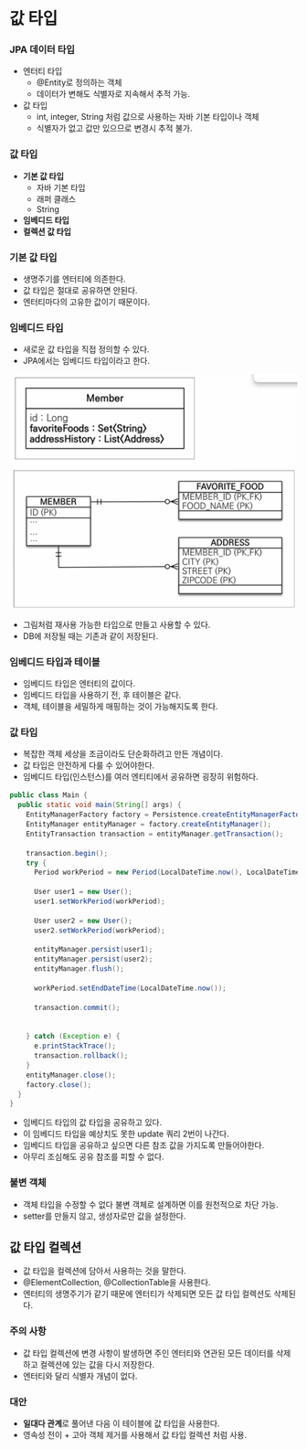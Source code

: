 값 타입
==
### JPA 데이터 타입
- 엔터티 타입
  - @Entity로 정의하는 객체
  - 데이터가 변해도 식별자로 지속해서 추적 가능.
- 값 타입
  - int, integer, String 처럼 값으로 사용하는 자바 기본 타입이나 객체
  - 식별자가 없고 값만 있으므로 변경시 추적 불가.

### 값 타입
- **기본 값 타입**
  - 자바 기본 타입
  - 래퍼 클래스
  - String
- **임베디드 타입**
- **컬렉션 값 타입**

### 기본 값 타입
- 생명주기를 엔터티에 의존한다.
- 값 타입은 절대로 공유하면 안된다.
- 엔터티마다의 고유한 값이기 때문이다.


### 임베디드 타입
- 새로운 값 타입을 직접 정의할 수 있다.
- JPA에서는 임베디드 타입이라고 한다.

![img.png](img.png)
- 그림처럼 재사용 가능한 타입으로 만들고 사용할 수 있다.
- DB에 저장될 때는 기존과 같이 저장된다. 

### 임베디드 타입과 테이블
- 임베디드 타입은 엔터티의 값이다.
- 임베디드 타입을 사용하기 전, 후 테이블은 같다.
- 객체, 테이블을 세밀하게 매핑하는 것이 가능해지도록 한다.

### 값 타입
- 복잡한 객체 세상을 조금이라도 단순화하려고 만든 개념이다.
- 값 타입은 안전하게 다룰 수 있어야한다.
- 임베디드 타입(인스턴스)를 여러 엔티티에서 공유하면 굉장히 위험하다.
```java
public class Main {
  public static void main(String[] args) {
    EntityManagerFactory factory = Persistence.createEntityManagerFactory("org.hibernate.tutorial.jpa");
    EntityManager entityManager = factory.createEntityManager();
    EntityTransaction transaction = entityManager.getTransaction();

    transaction.begin();
    try {
      Period workPeriod = new Period(LocalDateTime.now(), LocalDateTime.now());

      User user1 = new User();
      user1.setWorkPeriod(workPeriod);

      User user2 = new User();
      user2.setWorkPeriod(workPeriod);

      entityManager.persist(user1);
      entityManager.persist(user2);
      entityManager.flush();

      workPeriod.setEndDateTime(LocalDateTime.now());

      transaction.commit();


    } catch (Exception e) {
      e.printStackTrace();
      transaction.rollback();
    }
    entityManager.close();
    factory.close();
  }
}
```
- 임베디드 타입의 값 타입을 공유하고 있다.
- 이 임베디드 타입을 예상치도 못한 update 쿼리 2번이 나간다.
- 임베디드 타입을 공유하고 싶으면 다른 참조 값을 가지도록 만들어야한다.
- 아무리 조심해도 공유 참조를 피할 수 없다.

### 불변 객체
- 객체 타입을 수정할 수 없다 불변 객체로 설계하면 이를 원천적으로 차단 가능.
- setter를 만들지 않고, 생성자로만 값을 설정한다.

## 값 타입 컬렉션
- 값 타입을 컬렉션에 담아서 사용하는 것을 말한다.
- @ElementCollection, @CollectionTable을 사용한다.
- 엔터티의 생명주기가 같기 때문에 엔터티가 삭제되면 모든 값 타입 컬렉션도 삭제된다.

### 주의 사항
- 값 타입 컬렉션에 변경 사항이 발생하면 주인 엔터티와 연관된 모든 데이터를 삭제하고 컬렉션에 있는 값을 다시 저장한다.
- 엔터티와 달리 식별자 개념이 없다.

### 대안 
- **일대다 관계**로 풀어낸 다음 이 테이블에 값 타입을 사용한다.  
- 영속성 전이 + 고아 객체 제거를 사용해서 값 타입 컬렉션 처럼 사용.

